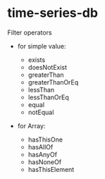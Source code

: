 time-series-db
==============

Filter operators
* for simple value:
   * exists	 
   * doesNotExist	
   * greaterThan
   * greaterThanOrEq
   * lessThan
   * lessThanOrEq	 
   * equal
   * notEqual	 

* for Array:
   * hasThisOne	 	
   * hasAllOf	 
   * hasAnyOf	 	
   * hasNoneOf	 
   * hasThisElement	 
